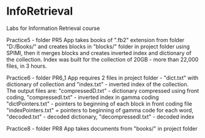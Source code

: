 # InfoRetrieval
Labs for Information Retrieval course

Practice5 - folder PR5
App takes books of ".fb2" extension from folder "D:/Books/" and creates blocks in "blocks/" folder in project folder using SPIMI, then it merges blocks and creates inverted index and dictionary of the collection. Index was built for the collection of 20GB - more than 22,000 files, in 3 hours.

Practice6  -  folder PR6_1
App requires 2 files in project folder - "dict.txt" with dictionary of collection and "index.txt" - inverted index of the collection.
The output files are: "compressedD.txt" - dictionary compressed using front coding, "compressedI.txt" - inverted index in gamma coding
"dictPointers.txt" - pointers to beginning of each block in front coding file  "indexPointers.txt" = pointers to beginning of gamma code for each word, "decoded.txt" - decoded dictionary, "decompressedI.txt" - decoded index

Practice8 - folder PR8
App takes documents from "books/" in project folder
